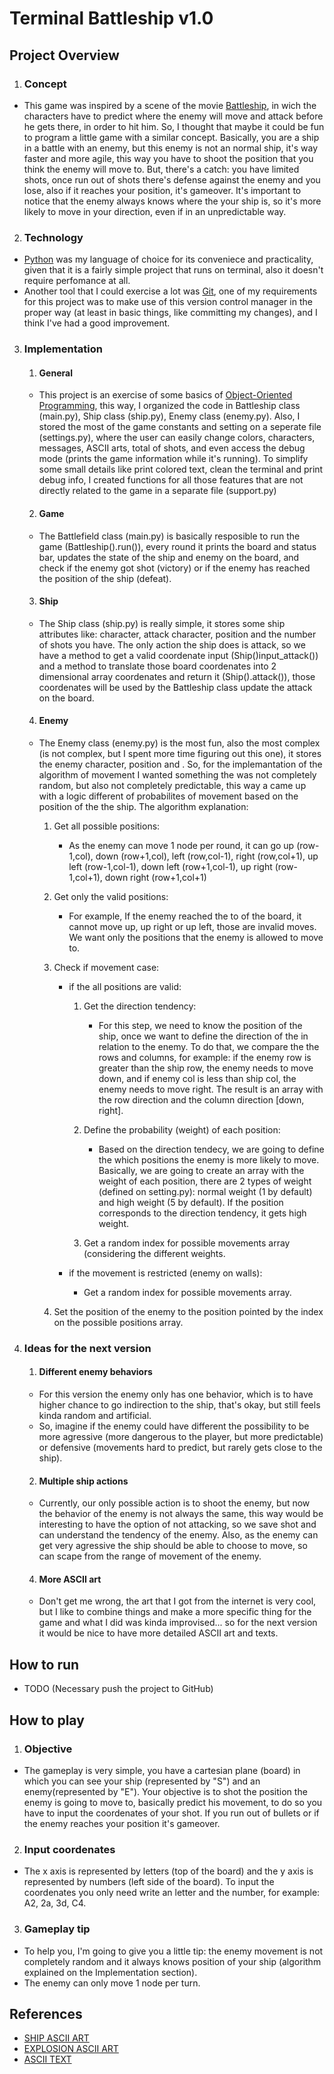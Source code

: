 # Terminal Battleship v1.0

## Project Overview

1. ### Concept
- This game was inspired by a scene of the movie [Battleship](https://www.imdb.com/title/tt1440129/), in wich the characters have to predict where the enemy will move and attack before he gets there, in order to hit him. So, I thought that maybe it could be fun to program a little game with a similar concept. Basically, you are a ship in a battle with an enemy, but this enemy is not an normal ship, it's way faster and more agile, this way you have to shoot the position that you think the enemy will move to. But, there's a catch: you have limited shots, once run out of shots there's defense against the enemy and you lose, also if it reaches your position, it's gameover. It's important to notice that the enemy always knows where the your ship is, so it's more likely to move in your direction, even if in an unpredictable way. 


2. ### Technology
- [Python](https://www.python.org/) was my language of choice for its conveniece and practicality, given that it is a fairly simple project that runs on terminal, also it doesn't require perfomance at all.
- Another tool that I could exercise a lot was [Git](https://git-scm.com/), one of my requirements for this project was to make use of this version control manager in the proper way (at least in basic things, like committing my changes), and I think I've had a good improvement. 


3. ### Implementation

    1. #### General
    - This project is an exercise of some basics of [Object-Oriented Programming](https://en.wikipedia.org/wiki/Object-oriented_programming), this way, I organized the code in Battleship class (main.py), Ship class (ship.py), Enemy class (enemy.py). Also, I stored the most of the game constants and setting on a seperate file (settings.py), where the user can easily change colors, characters, messages, ASCII arts, total of shots, and even access the debug mode (prints the game information while it's running). To simplify some small details like print colored text, clean the terminal and print debug info, I created functions for all those features that are not directly related to the game in a separate file (support.py)

    2. #### Game
    - The Battlefield class (main.py) is basically resposible to run the game (Battleship().run()), every round it prints the board and status bar, updates the state of the ship and enemy on the board, and check if the enemy got shot (victory) or if the enemy has reached the position of the ship (defeat).

    3. #### Ship
    - The Ship class (ship.py) is really simple, it stores some ship attributes like: character, attack character, position and the number of shots you have. The only action the ship does is attack, so we have a method to get a valid coordenate input (Ship()input_attack()) and a method to translate those board coordenates into 2 dimensional array coordenates and return it (Ship().attack()), those coordenates will be used by the Battleship class update the attack on the board.

    4. #### Enemy
    - The Enemy class (enemy.py) is the most fun, also the most complex (is not complex, but I spent more time figuring out this one), it stores the enemy character, position and . So, for the implemantation of the algorithm of movement I wanted something the was not completely random, but also not completely predictable, this way a came up with a logic different of probabilites of movement based on the position of the the ship. The algorithm explanation:

        1. Get all possible positions:
            - As the enemy can move 1 node per round, it can go up (row-1,col), down (row+1,col), left (row,col-1), right (row,col+1), up left (row-1,col-1), down left (row+1,col-1), up right (row-1,col+1), down right (row+1,col+1)

        2. Get only the valid positions:
            - For example, If the enemy reached the to of the board, it cannot move up, up right or up left, those are invalid moves. We want only the positions that the enemy is allowed to move to.

        3. Check if movement case:
            - if the all positions are valid:
                1. Get the direction tendency:
                    - For this step, we need to know the position of the ship, once we want to define the direction of the in relation to the enemy. To do that, we compare the the rows and columns, for example: if the enemy row is greater than the ship row, the enemy needs to move down, and if enemy col is less than ship col, the enemy needs to move right. The result is an array with the row direction and the column direction [down, right]. 
                
                2. Define the probability (weight) of each position:
                    - Based on the direction tendecy, we are going to define the which positions the enemy is more likely to move. Basically, we are going to create an array with the weight of each position, there are 2 types of weight (defined on setting.py): normal weight (1 by default) and high weight (5 by default). If the position corresponds to the direction tendency, it gets high weight.

                3. Get a random index for possible movements array (considering the different weights.
            
            - if the movement is restricted (enemy on walls):
                - Get a random index for possible movements array.

        4. Set the position of the enemy to the position pointed by the index on the possible positions array.


4. ### Ideas for the next version

    1. #### Different enemy behaviors
    - For this version the enemy only has one behavior, which is to have higher chance to go indirection to the ship, that's okay, but still feels kinda random and artificial. 
    - So, imagine if the enemy could have different the possibility to be more agressive (more dangerous to the player, but more predictable) or defensive (movements hard to predict, but rarely gets close to the ship).

    2. #### Multiple ship actions
    - Currently, our only possible action is to shoot the enemy, but now the behavior of the enemy is not always the same, this way would be interesting to have the option of not attacking, so we save shot and can understand the tendency of the enemy. Also, as the enemy can get very agressive the ship should be able to choose to move, so can scape from the range of movement of the enemy.

    4. #### More ASCII art
    - Don't get me wrong, the art that I got from the internet is very cool, but I like to combine things and make a more specific thing for the game and what I did was kinda improvised... so for the next version it would be nice to have more detailed ASCII art and texts. 

## How to run
- TODO (Necessary push the project to GitHub)


## How to play

1. ### Objective
- The gameplay is very simple, you have a cartesian plane (board) in which you can see your ship (represented by "S") and an enemy(represented by "E"). Your objective is to shot the position the enemy is going to move to, basically predict his movement, to do so you have to input the coordenates of your shot. If you run out of bullets or if the enemy reaches your position it's gameover.

2. ### Input coordenates
- The x axis is represented by letters (top of the board) and the y axis is represented by numbers (left side of the board). To input the coordenates you only need write an letter and the number, for example: A2, 2a, 3d, C4.

3. ### Gameplay tip
- To help you, I'm going to give you a little tip: the enemy movement is not completely random and it always knows position of your ship (algorithm explained on the Implementation section).
- The enemy can only move 1 node per turn.  


## References
- [SHIP ASCII ART](https://www.asciiart.eu/vehicles/navy)
- [EXPLOSION ASCII ART](https://www.asciiart.eu/weapons/explosives)
- [ASCII TEXT](https://patorjk.com/software/taag/#p=display&f=Graffiti&t=Type%20Something%20)